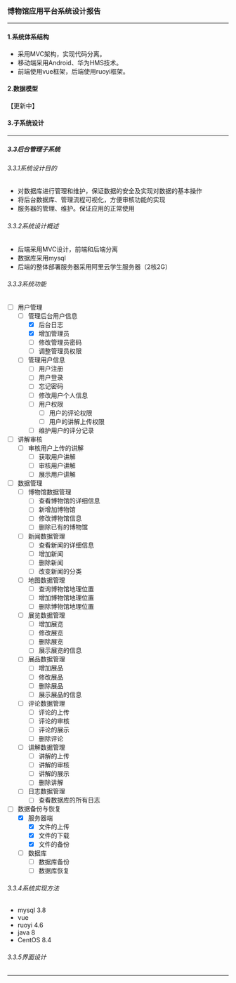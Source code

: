 ### 博物馆应用平台系统设计报告

------

#### 1.系统体系结构

- 采用MVC架构，实现代码分离。
- 移动端采用Android、华为HMS技术。
- 前端使用vue框架，后端使用ruoyi框架。

#### 2.数据模型

【更新中】

#### 3.子系统设计

------


##### 3.3后台管理子系统

###### 3.3.1系统设计目的

- 对数据库进行管理和维护，保证数据的安全及实现对数据的基本操作
- 将后台数据库、管理流程可视化，方便审核功能的实现
- 服务器的管理、维护。保证应用的正常使用

###### 3.3.2系统设计概述

- 后端采用MVC设计，前端和后端分离
- 数据库采用mysql
- 后端的整体部署服务器采用阿里云学生服务器（2核2G）

###### 3.3.3系统功能

- [ ] 用户管理
  - [ ] 管理后台用户信息
    - [x] 后台日志
    - [x] 增加管理员
    - [ ] 修改管理员密码
    - [ ] 调整管理员权限
  - [ ] 管理用户信息
    - [ ] 用户注册
    - [ ] 用户登录
    - [ ] 忘记密码
    - [ ] 修改用户个人信息
    - [ ] 用户权限
      - [ ] 用户的评论权限
      - [ ] 用户的讲解上传权限
    - [ ] 维护用户的评分记录
- [ ] 讲解审核
  - [ ] 审核用户上传的讲解
    - [ ] 获取用户讲解
    - [ ] 审核用户讲解
    - [ ] 展示用户讲解
- [ ] 数据管理
  - [ ] 博物馆数据管理
    - [ ] 查看博物馆的详细信息
    - [ ] 新增加博物馆
    - [ ] 修改博物馆信息
    - [ ] 删除已有的博物馆
  - [ ] 新闻数据管理
    - [ ] 查看新闻的详细信息
    - [ ] 增加新闻
    - [ ] 删除新闻
    - [ ] 改变新闻的分类
  - [ ] 地图数据管理
    - [ ] 查询博物馆地理位置
    - [ ] 增加博物馆地理位置
    - [ ] 删除博物馆地理位置
  - [ ] 展览数据管理
    - [ ] 增加展览
    - [ ] 修改展览
    - [ ] 删除展览
    - [ ] 展示展览的信息
  - [ ] 展品数据管理
    - [ ] 增加展品
    - [ ] 修改展品
    - [ ] 删除展品
    - [ ] 展示展品的信息
  - [ ] 评论数据管理
    - [ ] 评论的上传
    - [ ] 评论的审核
    - [ ] 评论的展示
    - [ ] 删除评论
  - [ ] 讲解数据管理
    - [ ] 讲解的上传
    - [ ] 讲解的审核
    - [ ] 讲解的展示
    - [ ] 删除讲解
  - [ ] 日志数据管理
    - [ ] 查看数据库的所有日志
- [ ] 数据备份与恢复
  - [x] 服务器端
    - [x] 文件的上传
    - [x] 文件的下载
    - [x] 文件的备份
  - [ ] 数据库
    - [ ] 数据库备份
    - [ ] 数据库恢复

###### 3.3.4系统实现方法

- mysql 3.8
- vue
- ruoyi 4.6
- java 8
- CentOS 8.4

###### 3.3.5界面设计

------

